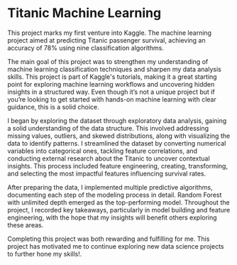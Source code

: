# Titanic Machine Learning
This project marks my first venture into Kaggle. The machine learning project aimed at predicting Titanic passenger survival, achieving an accuracy of 78% using nine classification algorithms.

The main goal of this project was to strengthen my understanding of machine learning classification techniques and sharpen my data analysis skills. This project is part of Kaggle's tutorials, making it a great starting point for exploring machine learning workflows and uncovering hidden insights in a structured way. Even though it’s not a unique project but if you’re looking to get started with hands-on machine learning with clear guidance, this is a solid choice.

I began by exploring the dataset through exploratory data analysis, gaining a solid understanding of the data structure. This involved addressing missing values, outliers, and skewed distributions, along with visualizing the data to identify patterns. I streamlined the dataset by converting numerical variables into categorical ones, tackling feature correlations, and conducting external research about the Titanic to uncover contextual insights. This process included feature engineering, creating, transforming, and selecting the most impactful features influencing survival rates.

After preparing the data, I implemented multiple predictive algorithms, documenting each step of the modeling process in detail. Random Forest with unlimited depth emerged as the top-performing model. Throughout the project, I recorded key takeaways, particularly in model building and feature engineering, with the hope that my insights will benefit others exploring these areas.

Completing this project was both rewarding and fulfilling for me. This project has motivated me to continue exploring new data science projects to further hone my skills!.
